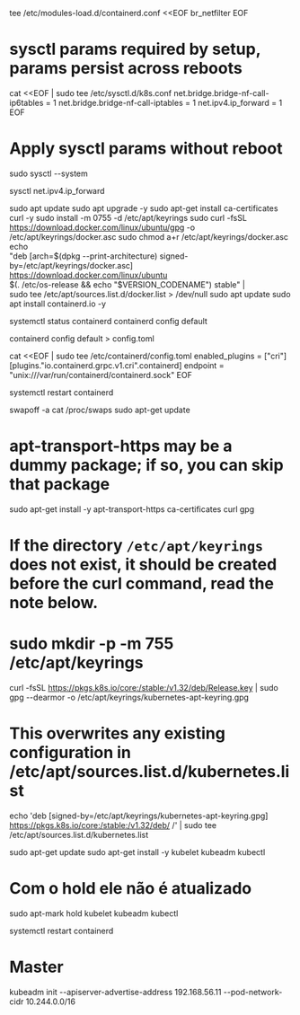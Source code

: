 tee /etc/modules-load.d/containerd.conf <<EOF
br_netfilter
EOF

# sysctl params required by setup, params persist across reboots
cat <<EOF | sudo tee /etc/sysctl.d/k8s.conf
net.bridge.bridge-nf-call-ip6tables = 1
net.bridge.bridge-nf-call-iptables = 1
net.ipv4.ip_forward = 1
EOF

# Apply sysctl params without reboot
sudo sysctl --system

sysctl net.ipv4.ip_forward

sudo apt update
sudo apt upgrade -y
sudo apt-get install ca-certificates curl -y
sudo install -m 0755 -d /etc/apt/keyrings
sudo curl -fsSL https://download.docker.com/linux/ubuntu/gpg -o /etc/apt/keyrings/docker.asc
sudo chmod a+r /etc/apt/keyrings/docker.asc
echo \
  "deb [arch=$(dpkg --print-architecture) signed-by=/etc/apt/keyrings/docker.asc] https://download.docker.com/linux/ubuntu \
  $(. /etc/os-release && echo "$VERSION_CODENAME") stable" | \
  sudo tee /etc/apt/sources.list.d/docker.list > /dev/null
sudo apt update
sudo apt install containerd.io -y

systemctl status containerd
containerd config default

containerd config default > config.toml

cat <<EOF | sudo tee /etc/containerd/config.toml
enabled_plugins = ["cri"]
[plugins."io.containerd.grpc.v1.cri".containerd]
 endpoint = "unix:///var/run/containerd/containerd.sock"
EOF

systemctl restart containerd


swapoff -a
cat /proc/swaps
sudo apt-get update
# apt-transport-https may be a dummy package; if so, you can skip that package
sudo apt-get install -y apt-transport-https ca-certificates curl gpg
# If the directory `/etc/apt/keyrings` does not exist, it should be created before the curl command, read the note below.
# sudo mkdir -p -m 755 /etc/apt/keyrings
curl -fsSL https://pkgs.k8s.io/core:/stable:/v1.32/deb/Release.key | sudo gpg --dearmor -o /etc/apt/keyrings/kubernetes-apt-keyring.gpg

# This overwrites any existing configuration in /etc/apt/sources.list.d/kubernetes.list
echo 'deb [signed-by=/etc/apt/keyrings/kubernetes-apt-keyring.gpg] https://pkgs.k8s.io/core:/stable:/v1.32/deb/ /' | sudo tee /etc/apt/sources.list.d/kubernetes.list

sudo apt-get update
sudo apt-get install -y kubelet kubeadm kubectl
# Com o hold ele não é atualizado
sudo apt-mark hold kubelet kubeadm kubectl 

systemctl restart containerd

# Master
kubeadm init --apiserver-advertise-address 192.168.56.11 --pod-network-cidr 10.244.0.0/16
